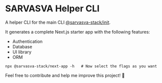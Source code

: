 # SARVASVA Helper CLI

A helper CLI for the main CLI [@sarvasva-stack/init](https://www.npmjs.com/package/@sarvasva-stack/init).

It generates a complete Next.js starter app with the following features:

- Authentication
- Database
- UI library
- ORM

```
npx @sarvasva-stack/next-app -h   # Now select the flags as you want
```

Feel free to contribute and help me improve this project! 🚀
